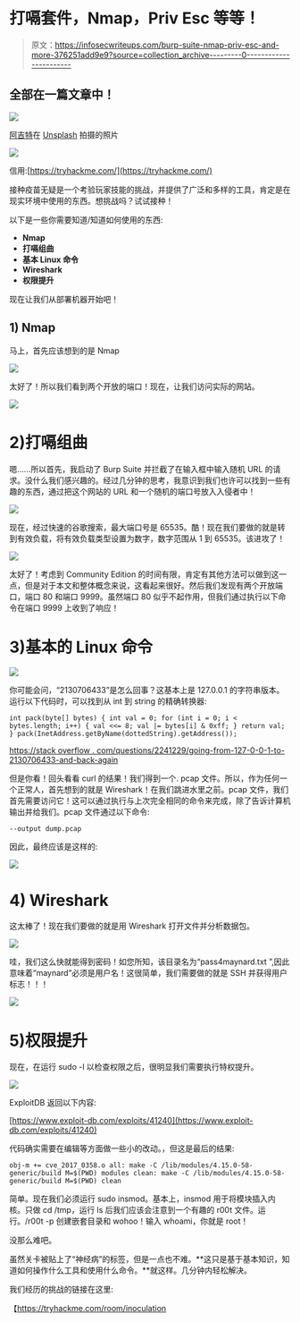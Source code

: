# 打嗝套件，Nmap，Priv Esc 等等！

> 原文：<https://infosecwriteups.com/burp-suite-nmap-priv-esc-and-more-376251add9e9?source=collection_archive---------0----------------------->

## 全部在一篇文章中！

![](img/8e29652a77d283f05b03a8ec1df03680.png)

[阿吉特](https://unsplash.com/@arget?utm_source=medium&utm_medium=referral)在 [Unsplash](https://unsplash.com?utm_source=medium&utm_medium=referral) 拍摄的照片

![](img/2f6ffae023febfbb41b12fbcc8e3be72.png)

信用:[https://tryhackme.com/](https://tryhackme.com/)

接种疫苗无疑是一个考验玩家技能的挑战，并提供了广泛和多样的工具，肯定是在现实环境中使用的东西。想挑战吗？试试接种！

以下是一些你需要知道/知道如何使用的东西:

*   **Nmap**
*   **打嗝组曲**
*   **基本 Linux 命令**
*   **Wireshark**
*   **权限提升**

现在让我们从部署机器开始吧！

## 1) Nmap

马上，首先应该想到的是 Nmap

![](img/41d0919e055bdd0db88eafe9de58bb2e.png)

太好了！所以我们看到两个开放的端口！现在，让我们访问实际的网站。

![](img/898c903e6cd1dfef04453285370cee0c.png)

# 2)打嗝组曲

嗯……所以首先，我启动了 Burp Suite 并拦截了在输入框中输入随机 URL 的请求。没什么我们感兴趣的。经过几分钟的思考，我意识到我们也许可以找到一些有趣的东西，通过把这个网站的 URL 和一个随机的端口号放入入侵者中！

![](img/aea05f0ccaa97b3beaa38cfc5f4d017f.png)

现在，经过快速的谷歌搜索，最大端口号是 65535。酷！现在我们要做的就是转到有效负载，将有效负载类型设置为数字，数字范围从 1 到 65535。该进攻了！

![](img/67102910dc47226cffdf14a2fbcb92e9.png)

太好了！考虑到 Community Edition 的时间有限，肯定有其他方法可以做到这一点，但是对于本文和整体概念来说，这看起来很好。然后我们发现有两个开放端口，端口 80 和端口 9999。虽然端口 80 似乎不起作用，但我们通过执行以下命令在端口 9999 上收到了响应！

# 3)基本的 Linux 命令

![](img/df952ebad24f9caa9ddd7ce8eb2ce48c.png)

你可能会问，“2130706433”是怎么回事？这基本上是 127.0.0.1 的字符串版本。运行以下代码时，可以找到从 int 到 string 的精确转换器:

`int pack(byte[] bytes) { int val = 0; for (int i = 0; i < bytes.length; i++) { val <<= 8; val |= bytes[i] & 0xff; } return val; } pack(InetAddress.getByName(dottedString).getAddress());`

[https://stack overflow . com/questions/2241229/going-from-127-0-0-1-to-2130706433-and-back-again](https://stackoverflow.com/questions/2241229/going-from-127-0-0-1-to-2130706433-and-back-again)

但是你看！回头看看 curl 的结果！我们得到一个. pcap 文件。所以，作为任何一个正常人，首先想到的就是 Wireshark！在我们跳进水里之前。pcap 文件，我们首先需要访问它！这可以通过执行与上次完全相同的命令来完成，除了告诉计算机输出并给我们。pcap 文件通过以下命令:

```
--output dump.pcap
```

因此，最终应该是这样的:

![](img/55d86a36abed639f2a6db519f43054ef.png)

# 4) Wireshark

这太棒了！现在我们要做的就是用 Wireshark 打开文件并分析数据包。

![](img/07e9d4819022c207bd58689527707134.png)

哇，我们这么快就能得到密码！如您所知，该目录名为“pass4maynard.txt ”,因此意味着“maynard”必须是用户名！这很简单，我们需要做的就是 SSH 并获得用户标志！！！

![](img/9022d241d15add3d961d7e019800ac32.png)

# 5)权限提升

现在，在运行 sudo -l 以检查权限之后，很明显我们需要执行特权提升。

![](img/b09361b2aae0f593bc70bddeec47b812.png)

ExploitDB 返回以下内容:

[https://www.exploit-db.com/exploits/41240](https://www.exploit-db.com/exploits/41240)

代码确实需要在编辑等方面做一些小的改动。，但这是最后的结果:

```
obj-m += cve_2017_0358.o all: make -C /lib/modules/4.15.0-58-generic/build M=$(PWD) modules clean: make -C /lib/modules/4.15.0-58-generic/build M=$(PWD) clean
```

简单。现在我们必须运行 sudo insmod。基本上，insmod 用于将模块插入内核。只做 cd /tmp，运行 ls 后我们应该会注意到一个有趣的 r00t 文件。运行。/r00t -p 创建嵌套目录和 wohoo！输入 whoami，你就是 root！

没那么难吧。

虽然关卡被贴上了“神经病”的标签，但是一点也不难。**这只是基于基本知识，知道如何操作什么工具和使用什么命令。**就这样。几分钟内轻松解决。

我们经历的挑战的链接在这里:

【https://tryhackme.com/room/inoculation 